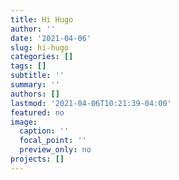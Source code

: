 ```yaml
---
title: Hi Hugo
author: ''
date: '2021-04-06'
slug: hi-hugo
categories: []
tags: []
subtitle: ''
summary: ''
authors: []
lastmod: '2021-04-06T10:21:39-04:00'
featured: no
image:
  caption: ''
  focal_point: ''
  preview_only: no
projects: []
---
```


